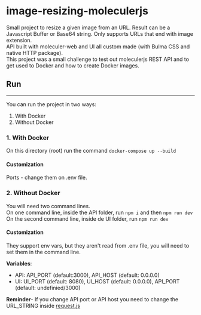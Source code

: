 # **image-resizing-moleculerjs**
Small project to resize a given image from an URL. Result can be a Javascript Buffer or Base64 string. Only supports URLs that end with image extension.
<br>
API built with moleculer-web and UI all custom made (with Bulma CSS and native HTTP package).
<br>This project was a small challenge to test out moleculerjs REST API and to get used to Docker and how to create Docker images.
## **Run**
___
You can run the project in two ways:
1. With Docker
2. Without Docker
### **1. With Docker**
On this directory (root) run the command `docker-compose up --build`
#### **Customization**
Ports - change them on .env file.
### **2. Without Docker**
You will need two command lines.<br>
On one command line, inside the API folder, run `npm i` and then `npm run dev`<br>
On the second command line, inside de UI folder, run `npm run dev`<br>
#### **Customization**
They support env vars, but they aren't read from .env file, you will need to set them in the command line.

**Variables**:
- API: API_PORT (default:3000), API_HOST (default: 0.0.0.0)
- UI: UI_PORT (default: 8080), UI_HOST (default: 0.0.0.0), API_PORT (default: undefinied/3000)

**Reminder**- If you change API port or API host you need to change the URL_STRING inside [request.js](UI/public/js/request.js)